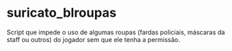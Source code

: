# suricato_blroupas
Script que impede o uso de algumas roupas (fardas policiais, máscaras da staff ou outros) do jogador sem que ele tenha a permissão.
